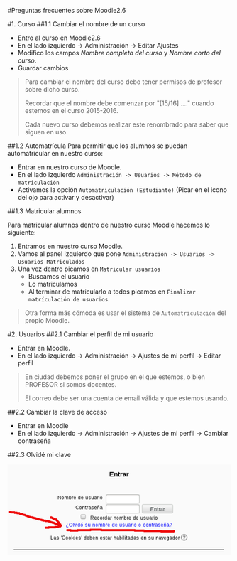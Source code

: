 

#Preguntas frecuentes sobre Moodle2.6

#1. Curso
##1.1 Cambiar el nombre de un curso
* Entro al curso en Moodle2.6
* En el lado izquierdo -> Administración -> Editar Ajustes
* Modifico los campos *Nombre completo del curso* y *Nombre corto del curso*.
* Guardar cambios

> Para cambiar el nombre del curso debo tener permisos de profesor sobre dicho curso.
>
> Recordar que el nombre debe comenzar por "[15/16] ...." cuando estemos en el curso 2015-2016.
>
> Cada nuevo curso debemos realizar este renombrado para saber que siguen en uso.

##1.2 Automatrícula
Para permitir que los alumnos se puedan automatricular en nuestro curso:
* Entrar en nuestro curso de Moodle.
* En el lado izquierdo `Administración -> Usuarios -> Método de matriculación`
* Activamos la opción `Automatriculación (Estudiante)` (Picar en el icono del ojo para activar y desactivar)

##1.3 Matricular alumnos

Para matricular alumnos dentro de nuestro curso Moodle hacemos lo siguiente:

1. Entramos en nuestro curso Moodle.
1. Vamos al panel izquierdo que pone `Administración -> Usuarios -> Usuarios Matriculados`
1. Una vez dentro picamos en `Matricular usuarios`
    * Buscamos el usuario
    * Lo matriculamos
    * Al terminar de matricularlo a todos picamos en `Finalizar matrículación de usuarios`.

> Otra forma más cómoda es usar el sistema de `Automatriculación` del propio Moodle.



#2. Usuarios
##2.1 Cambiar el perfil de mi usuario
* Entrar en Moodle.
* En el lado izquierdo -> Administración -> Ajustes de mi perfil -> Editar perfil

> En ciudad debemos poner el grupo en el que estemos, o bien PROFESOR si somos docentes.
>
> El correo debe ser una cuenta de email válida y que estemos usando.
>
 
##2.2 Cambiar la clave de acceso
* Entrar en Moodle
* En el lado izquierdo -> Administración -> Ajustes de mi perfil -> Cambiar contraseña

##2.3 Olvidé mi clave

![olvide-mi-clave](./images/olvide-mi-clave.png)
